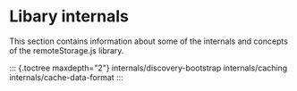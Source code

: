 # Libary internals

This section contains information about some of the internals and
concepts of the remoteStorage.js library.

::: {.toctree maxdepth="2"}
internals/discovery-bootstrap internals/caching
internals/cache-data-format
:::
